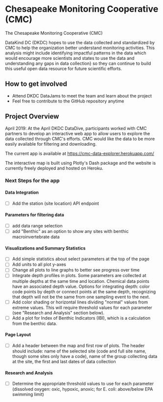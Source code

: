 # Chesapeake Monitoring Cooperative (CMC)

The Chesapeake Monitoring Cooperative (CMC) 

DataKind DC (DKDC) hopes to use the data collected and standardized by CMC to help the organization better understand monitoring activities. This analysis might include identifying impactful patterns in the data which would encourage more scientists and states to use the data and understanding any gaps in data collection} so they can continue to build this useful open data resource for future scientific efforts. 

## How to get involved
* Attend DKDC DataJams to meet the team and learn about the project
* Feel free to contribute to the GitHub repository anytime

## Project Overview
April 2019: At the April DKDC DataDive, participants worked with CMC partners to develop an interactive web app to allow users to explore the data collected through CMC's efforts. CMC would like the data to be more easily available for filtering and downloading. 

The current app is available at https://cmc-data-explorer.herokuapp.com/

The interactive map is built using Plotly's Dash package and the website is currently freely deployed and hosted on Heroku. 

### Next Steps for the app
#### Data Integration
  - [ ] Add the station (site location) API endpoint
#### Parameters for filtering data
  - [ ] add data range selection
  - [ ] add "Benthic" as an option to show any sites with benthic macroinvertebrate data
#### Visualizations and Summary Statistics
  - [ ] Add simple statistics about select parameters at the top of the page
  - [ ] Add units to all plot y-axes
  - [ ] Change all plots to line graphs to better see progress over time 
  - [ ] Integrate depth profiles in plots. Some parameters are collected at multiple depths at the same time and location. Chemical data points have an associated depth value. Options for integrating depth: color code points by depth or connect points at the same depth, recognizing that depth will not be the same from one sampling event to the next.
  - [ ] Add color shading or horizontal lines dividing "normal" values from extreme values. This will require threshold values for each parameter (see "Research and Analysis" section below).
  - [ ] Add a plot for Index of Benthic Indicators (IBI), which is a calculation from the benthic data.
#### Page Layout
  - [ ] Add a header between the map and first row of plots. The header should include: name of the selected site (code and full site name, though some sites only have a code), name of the group collecting data at the site, the first and last dates of data collection
#### Research and Analysis
  - [ ] Determine the appropriate threshold values to use for each parameter (dissolved oxygen: oxic, hypoxic, anoxic; for E. coli: above/below EPA swimming limit)


